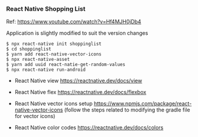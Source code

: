 ### React Native Shopping List

Ref: https://www.youtube.com/watch?v=Hf4MJH0jDb4

Application is slightly modified to suit the version changes

```
$ npx react-native init shoppinglist
$ cd shoppinglist
$ yarn add react-native-vector-icons
$ npx react-native-asset
$ yarn add uuid react-natie-get-random-values
$ npx react-native run-android
```

* React Native view
https://reactnative.dev/docs/view

* React Native flex
https://reactnative.dev/docs/flexbox

* React Native vector icons setup
https://www.npmjs.com/package/react-native-vector-icons (follow the steps related to modifying the gradle file for vector icons)

* React Native color codes
https://reactnative.dev/docs/colors


 